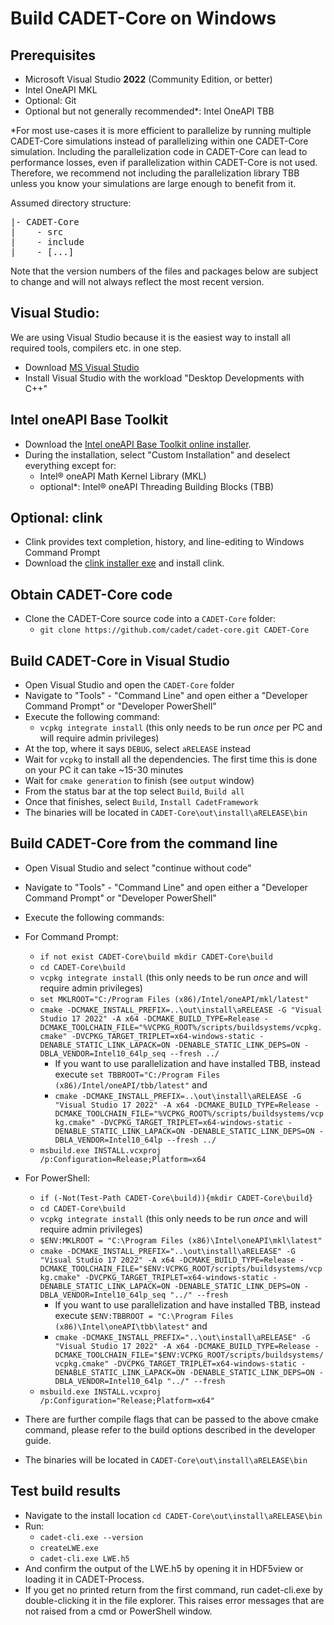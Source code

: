 # Build CADET-Core on Windows

## Prerequisites

* Microsoft Visual Studio **2022** (Community Edition, or better)
* Intel OneAPI MKL
* Optional: Git
* Optional but not generally recommended*: Intel OneAPI TBB

*For most use-cases it is more efficient to parallelize by running multiple CADET-Core simulations instead
of parallelizing within one CADET-Core simulation. Including the parallelization code in CADET-Core can lead to performance
losses, even if parallelization within CADET-Core is not used.
Therefore, we recommend not including the parallelization library TBB
unless you know your simulations are large enough to benefit from it.

Assumed directory structure:

<pre>
|- CADET-Core
|    - src
|    - include
|    - [...]
</pre>

Note that the version numbers of the files and packages below are subject to change and will not always reflect the most
recent version.


## Visual Studio:
We are using Visual Studio because it is the easiest way to install all required tools, compilers etc. in one step.

- Download [MS Visual Studio](https://visualstudio.microsoft.com/de/downloads/)
- Install Visual Studio with the workload "Desktop Developments with C++"

## Intel oneAPI Base Toolkit

- Download
  the [Intel oneAPI Base Toolkit online installer](https://www.intel.com/content/www/us/en/developer/tools/oneapi/base-toolkit-download.html?operatingsystem=window&distributions=webdownload&options=online).
- During the installation, select "Custom Installation" and deselect everything except for:
    - Intel® oneAPI Math Kernel Library (MKL)
    - optional*: Intel® oneAPI Threading Building Blocks (TBB)

## Optional:  clink

- Clink provides text completion, history, and line-editing to Windows Command Prompt
- Download the [clink installer exe](https://github.com/chrisant996/clink) and install clink.

## Obtain CADET-Core code

- Clone the CADET-Core source code into a `CADET-Core` folder:
  - `git clone https://github.com/cadet/cadet-core.git CADET-Core`

## Build CADET-Core in Visual Studio

- Open Visual Studio and open the `CADET-Core` folder
- Navigate to "Tools" - "Command Line" and open either a "Developer Command Prompt" or "Developer PowerShell"
- Execute the following command:
    - `vcpkg integrate install` (this only needs to be run _once_ per PC and will require admin privileges)
- At the top, where it says `DEBUG`, select `aRELEASE` instead
- Wait for `vcpkg` to install all the dependencies. The first time this is done on your PC it can take ~15-30 minutes
- Wait for `cmake generation` to finish (see `output` window)
- From the status bar at the top select `Build`, `Build all`
- Once that finishes, select `Build`, `Install CadetFramework`
- The binaries will be located in `CADET-Core\out\install\aRELEASE\bin`


## Build CADET-Core from the command line

- Open Visual Studio and select "continue without code"
- Navigate to "Tools" - "Command Line" and open either a "Developer Command Prompt" or "Developer PowerShell"
- Execute the following commands:
- For Command Prompt:
    - `if not exist CADET-Core\build mkdir CADET-Core\build`
    - `cd CADET-Core\build`
    - `vcpkg integrate install` (this only needs to be run _once_ and will require admin privileges)
    - `set MKLROOT="C:/Program Files (x86)/Intel/oneAPI/mkl/latest"`
    - `cmake -DCMAKE_INSTALL_PREFIX=..\out\install\aRELEASE -G "Visual Studio 17 2022" -A x64 -DCMAKE_BUILD_TYPE=Release -DCMAKE_TOOLCHAIN_FILE="%VCPKG_ROOT%/scripts/buildsystems/vcpkg.cmake" -DVCPKG_TARGET_TRIPLET=x64-windows-static -DENABLE_STATIC_LINK_LAPACK=ON -DENABLE_STATIC_LINK_DEPS=ON -DBLA_VENDOR=Intel10_64lp_seq --fresh ../`
        - If you want to use parallelization and have installed TBB, instead
          execute `set TBBROOT="C:/Program Files (x86)/Intel/oneAPI/tbb/latest"` and
        - `cmake -DCMAKE_INSTALL_PREFIX=..\out\install\aRELEASE -G "Visual Studio 17 2022" -A x64 -DCMAKE_BUILD_TYPE=Release -DCMAKE_TOOLCHAIN_FILE="%VCPKG_ROOT%/scripts/buildsystems/vcpkg.cmake" -DVCPKG_TARGET_TRIPLET=x64-windows-static -DENABLE_STATIC_LINK_LAPACK=ON -DENABLE_STATIC_LINK_DEPS=ON -DBLA_VENDOR=Intel10_64lp --fresh ../`
    - `msbuild.exe INSTALL.vcxproj /p:Configuration=Release;Platform=x64`

- For PowerShell:
    - `if (-Not(Test-Path CADET-Core\build)){mkdir CADET-Core\build}`
    - `cd CADET-Core\build`
    - `vcpkg integrate install` (this only needs to be run _once_ and will require admin privileges)
    - `$ENV:MKLROOT = "C:\Program Files (x86)\Intel\oneAPI\mkl\latest"`
    - `cmake -DCMAKE_INSTALL_PREFIX="..\out\install\aRELEASE" -G "Visual Studio 17 2022" -A x64 -DCMAKE_BUILD_TYPE=Release -DCMAKE_TOOLCHAIN_FILE="$ENV:VCPKG_ROOT/scripts/buildsystems/vcpkg.cmake" -DVCPKG_TARGET_TRIPLET=x64-windows-static -DENABLE_STATIC_LINK_LAPACK=ON -DENABLE_STATIC_LINK_DEPS=ON -DBLA_VENDOR=Intel10_64lp_seq "../" --fresh`
      - If you want to use parallelization and have installed TBB, instead
           execute `$ENV:TBBROOT = "C:\Program Files (x86)\Intel\oneAPI\tbb\latest"`
      and
      - `cmake -DCMAKE_INSTALL_PREFIX="..\out\install\aRELEASE" -G "Visual Studio 17 2022" -A x64 -DCMAKE_BUILD_TYPE=Release -DCMAKE_TOOLCHAIN_FILE="$ENV:VCPKG_ROOT/scripts/buildsystems/vcpkg.cmake" -DVCPKG_TARGET_TRIPLET=x64-windows-static -DENABLE_STATIC_LINK_LAPACK=ON -DENABLE_STATIC_LINK_DEPS=ON -DBLA_VENDOR=Intel10_64lp "../" --fresh`
    - `msbuild.exe INSTALL.vcxproj /p:Configuration="Release;Platform=x64"`
- There are further compile flags that can be passed to the above cmake command, please refer to the build options described in the developer guide.
- The binaries will be located in `CADET-Core\out\install\aRELEASE\bin`

## Test build results
- Navigate to the install location `cd CADET-Core\out\install\aRELEASE\bin`
- Run:
  - `cadet-cli.exe --version`
  - `createLWE.exe`
  - `cadet-cli.exe LWE.h5`
- And confirm the output of the LWE.h5 by opening it in HDF5view or loading it in CADET-Process.
- If you get no printed return from the first command, run cadet-cli.exe by double-clicking it in the file explorer.
This raises error messages that are not raised from a cmd or PowerShell window.
